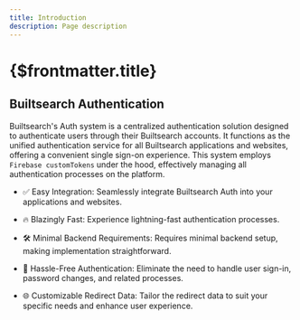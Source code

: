 ```yaml
---
title: Introduction
description: Page description
---
```


# {$frontmatter.title}

## Builtsearch Authentication

Builtsearch's Auth system is a centralized authentication solution designed to authenticate users through their Builtsearch accounts. It functions as the unified authentication service for all Builtsearch applications and websites, offering a convenient single sign-on experience. This system employs `Firebase customTokens` under the hood, effectively managing all authentication processes on the platform.

- ✅ Easy Integration: Seamlessly integrate Builtsearch Auth into your applications and websites.

- 🔥 Blazingly Fast: Experience lightning-fast authentication processes.

- 🛠️ Minimal Backend Requirements: Requires minimal backend setup, making implementation straightforward.

- 🔐 Hassle-Free Authentication: Eliminate the need to handle user sign-in, password changes, and related processes.

- 🌐 Customizable Redirect Data: Tailor the redirect data to suit your specific needs and enhance user experience.
